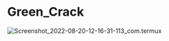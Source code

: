 # Green_Crack



![Screenshot_2022-08-20-12-16-31-113_com.termux](https://user-images.githubusercontent.com/109971912/183288192-10cf4fd9-89ea-4ab8-a751-31ce201cfa88.jpg)
